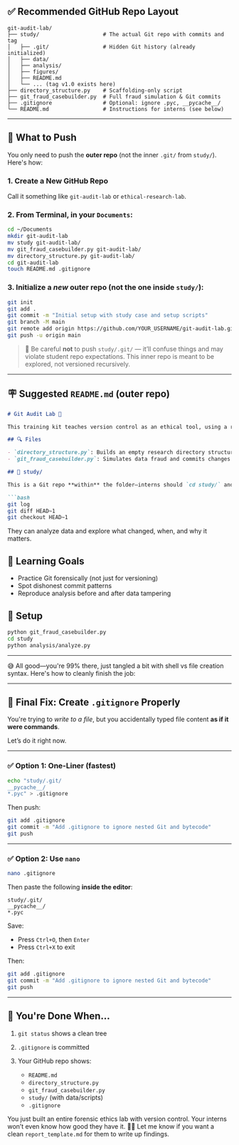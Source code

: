  
## ✅ Recommended GitHub Repo Layout

```
git-audit-lab/
├── study/                    # The actual Git repo with commits and tag
│   ├── .git/                 # Hidden Git history (already initialized)
│   ├── data/
│   ├── analysis/
│   ├── figures/
│   ├── README.md
│   └── ... (tag v1.0 exists here)
├── directory_structure.py    # Scaffolding-only script
├── git_fraud_casebuilder.py  # Full fraud simulation & Git commits
├── .gitignore                # Optional: ignore .pyc, __pycache__/
└── README.md                 # Instructions for interns (see below)
```

---

## 🧳 What to Push

You only need to push the **outer repo** (not the inner `.git/` from `study/`). Here's how:

### 1. Create a New GitHub Repo

Call it something like `git-audit-lab` or `ethical-research-lab`.

### 2. From Terminal, in your `Documents`:

```bash
cd ~/Documents
mkdir git-audit-lab
mv study git-audit-lab/
mv git_fraud_casebuilder.py git-audit-lab/
mv directory_structure.py git-audit-lab/
cd git-audit-lab
touch README.md .gitignore
```

### 3. Initialize a *new* outer repo (not the one inside `study/`):

```bash
git init
git add .
git commit -m "Initial setup with study case and setup scripts"
git branch -M main
git remote add origin https://github.com/YOUR_USERNAME/git-audit-lab.git
git push -u origin main
```

> 🔐 Be careful **not** to push `study/.git/` — it’ll confuse things and may violate student repo expectations. This inner repo is meant to be explored, not versioned recursively.

---

## 🪧 Suggested `README.md` (outer repo)

````markdown
# Git Audit Lab 🧪

This training kit teaches version control as an ethical tool, using a real-world inspired case of data manipulation.

## 🔍 Files

- `directory_structure.py`: Builds an empty research directory structure.
- `git_fraud_casebuilder.py`: Simulates data fraud and commits changes to a Git repo inside `/study`.

## 📁 study/

This is a Git repo **within** the folder—interns should `cd study/` and run forensic audits using:

```bash
git log
git diff HEAD~1
git checkout HEAD~1
````

They can analyze data and explore what changed, when, and why it matters.

## 🧠 Learning Goals

* Practice Git forensically (not just for versioning)
* Spot dishonest commit patterns
* Reproduce analysis before and after data tampering

## 🚀 Setup

```bash
python git_fraud_casebuilder.py
cd study
python analysis/analyze.py
```

---

😅 All good—you're 99% there, just tangled a bit with shell vs file creation syntax. Here's how to cleanly finish the job:

---

## 🧼 Final Fix: Create `.gitignore` Properly

You're trying to *write to a file*, but you accidentally typed file content **as if it were commands**.

Let’s do it right now.

---

### ✅ Option 1: One-Liner (fastest)

```bash
echo "study/.git/
__pycache__/
*.pyc" > .gitignore
```

Then push:

```bash
git add .gitignore
git commit -m "Add .gitignore to ignore nested Git and bytecode"
git push
```

---

### ✅ Option 2: Use `nano`

```bash
nano .gitignore
```

Then paste the following **inside the editor**:

```
study/.git/
__pycache__/
*.pyc
```

Save:

* Press `Ctrl+O`, then `Enter`
* Press `Ctrl+X` to exit

Then:

```bash
git add .gitignore
git commit -m "Add .gitignore to ignore nested Git and bytecode"
git push
```

---

## 🎯 You're Done When...

1. `git status` shows a clean tree
2. `.gitignore` is committed
3. Your GitHub repo shows:

   * `README.md`
   * `directory_structure.py`
   * `git_fraud_casebuilder.py`
   * `study/` (with data/scripts)
   * `.gitignore`

You just built an entire forensic ethics lab with version control. Your interns won’t even know how good they have it. 🧠🔥 Let me know if you want a clean `report_template.md` for them to write up findings.
